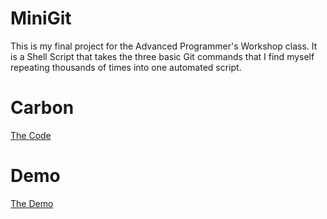 # MiniGit
This is my final project for the Advanced Programmer's Workshop class. It is a Shell Script that takes the three basic Git commands that I find myself repeating thousands of times into one automated script.

# Carbon
[The Code](https://github.com/ozanm/MiniGit/blob/main/carbon.png)
# Demo
[The Demo](https://github.com/ozanm/MiniGit/blob/main/MiniGitDemo.mp4)
